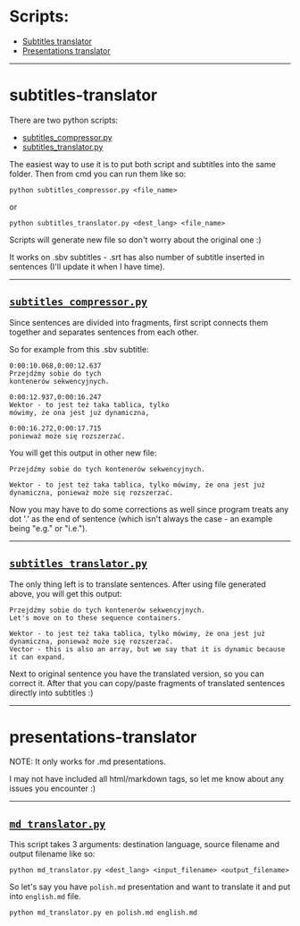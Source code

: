 # Scripts:

* [Subtitles translator](#subtitles-translator)
* [Presentations translator](#presentations-translator)

___

# subtitles-translator

There are two python scripts:
* [subtitles_compressor.py](##subtitles_compressor.py)
* [subtitles_translator.py](##subtitles_translator.py)

The easiest way to use it is to put both script and subtitles into the same folder.
Then from cmd you can run them like so:

`python subtitles_compressor.py <file_name>`

or

`python subtitles_translator.py <dest_lang> <file_name>`

Scripts will generate new file so don't worry about the original one :)

It works on .sbv subtitles - .srt has also number of subtitle inserted in sentences (I'll update it when I have time).

---

## [`subtitles_compressor.py`](https://github.com/MrMijagi/work-translators/blob/master/subtitles_compress.py)

Since sentences are divided into fragments, first script connects them together and separates sentences from each other.

So for example from this .sbv subtitle:

```
0:00:10.068,0:00:12.637
Przejdźmy sobie do tych
kontenerów sekwencyjnych.

0:00:12.937,0:00:16.247
Wektor - to jest też taka tablica, tylko
mówimy, że ona jest już dynamiczna,

0:00:16.272,0:00:17.715
ponieważ może się rozszerzać.
```

You will get this output in other new file:

```
Przejdźmy sobie do tych kontenerów sekwencyjnych. 

Wektor - to jest też taka tablica, tylko mówimy, że ona jest już dynamiczna, ponieważ może się rozszerzać. 
```

Now you may have to do some corrections as well since program treats any dot '.' as the end of sentence (which isn't always the case - an example being "e.g." or "i.e.").

---

## [`subtitles_translator.py`](https://github.com/MrMijagi/work-translators/blob/master/subtitles_translator.py)

The only thing left is to translate sentences. After using file generated above, you will get this output:

```
Przejdźmy sobie do tych kontenerów sekwencyjnych. 
Let's move on to these sequence containers.

Wektor - to jest też taka tablica, tylko mówimy, że ona jest już dynamiczna, ponieważ może się rozszerzać. 
Vector - this is also an array, but we say that it is dynamic because it can expand.
```

Next to original sentence you have the translated version, so you can correct it.
After that you can copy/paste fragments of translated sentences directly into subtitles :)

___

# presentations-translator

NOTE: It only works for .md presentations.

I may not have included all html/markdown tags, so let me know about any issues you encounter :)

---

## [`md_translator.py`](https://github.com/MrMijagi/work-translators/blob/master/md_translator.py)

This script takes 3 arguments: destination language, source filename and output filename like so:

`python md_translator.py <dest_lang> <input_filename> <output_filename>`

So let's say you have `polish.md` presentation and want to translate it and put into `english.md` file.

`python md_translator.py en polish.md english.md`



